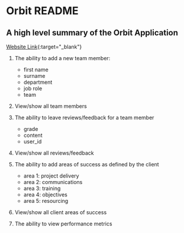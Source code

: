# Orbit README

## A high level summary of the Orbit Application

[Website Link](https://afternoon-spire-34284.herokuapp.com){:target="_blank"}

1. The ability to add a new team member:
    - first name
    - surname
    - department
    - job role
    - team

2. View/show all team members

3. The ability to leave reviews/feedback for a team member
    - grade
    - content
    - user_id

4. View/show all reviews/feedback

5. The ability to add areas of success as defined by the client
    - area 1: project delivery
    - area 2: communications
    - area 3: training
    - area 4: objectives
    - area 5: resourcing

6. View/show all client areas of success

7. The ability to view performance metrics
